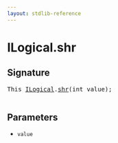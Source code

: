 ```yaml
---
layout: stdlib-reference
---
```


# ILogical\.shr

## Signature 

<pre>
<span class="code_keyword">This</span> <a href="/stdlib-reference/interfaces/ILogical/index" class="code_type">ILogical</a>.<a href="/stdlib-reference/interfaces/ILogical/shr">shr</a>(<span class="code_keyword">int</span> <span class='code_param'>value</span>);

</pre>

## Parameters

* `value`

